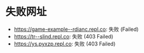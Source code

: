 # 失败网址
- https://game-example--rdianc.repl.co: 失败 (Failed)
- https://tr--slind.repl.co: 失败 (403
Failed)
- https://ys.pyxzp.repl.co: 失败 (403
Failed)

